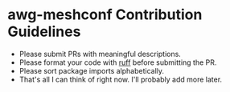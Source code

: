 # awg-meshconf Contribution Guidelines

- Please submit PRs with meaningful descriptions.
- Please format your code with [ruff](https://github.com/astral-sh/ruff) before submitting the PR.
- Please sort package imports alphabetically.
- That's all I can think of right now. I'll probably add more later.
